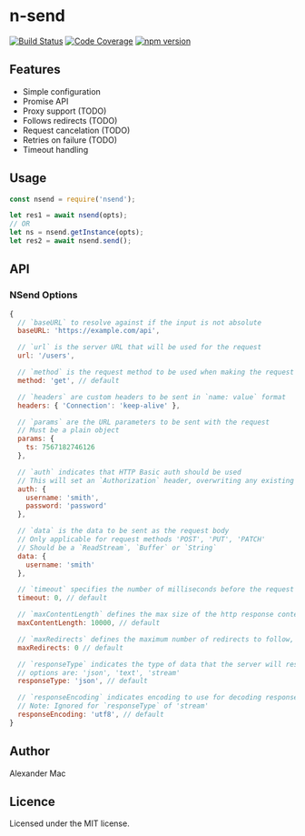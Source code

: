 # n-send

[![Build Status](https://travis-ci.org/AlexanderMac/n-send.svg?branch=master)](https://travis-ci.org/AlexanderMac/n-send)
[![Code Coverage](https://codecov.io/gh/AlexanderMac/n-send/branch/master/graph/badge.svg)](https://codecov.io/gh/AlexanderMac/n-send)
[![npm version](https://badge.fury.io/js/n-send.svg)](https://badge.fury.io/js/n-send)

## Features

- Simple configuration
- Promise API
- Proxy support (TODO)
- Follows redirects (TODO)
- Request cancelation (TODO)
- Retries on failure (TODO)
- Timeout handling

## Usage
```js
const nsend = require('nsend');

let res1 = await nsend(opts);
// OR
let ns = nsend.getInstance(opts);
let res2 = await nsend.send();
```

## API

### NSend Options

```js
{
  // `baseURL` to resolve against if the input is not absolute
  baseURL: 'https://example.com/api',

  // `url` is the server URL that will be used for the request
  url: '/users',

  // `method` is the request method to be used when making the request
  method: 'get', // default

  // `headers` are custom headers to be sent in `name: value` format
  headers: { 'Connection': 'keep-alive' },

  // `params` are the URL parameters to be sent with the request
  // Must be a plain object
  params: {
    ts: 7567182746126
  },

  // `auth` indicates that HTTP Basic auth should be used
  // This will set an `Authorization` header, overwriting any existing
  auth: {
    username: 'smith',
    password: 'password'
  },

  // `data` is the data to be sent as the request body
  // Only applicable for request methods 'POST', 'PUT', 'PATCH'
  // Should be a `ReadStream`, `Buffer` or `String`
  data: {
    username: 'smith'
  },

  // `timeout` specifies the number of milliseconds before the request times out
  timeout: 0, // default

  // `maxContentLength` defines the max size of the http response content in bytes allowed
  maxContentLength: 10000, // default

  // `maxRedirects` defines the maximum number of redirects to follow, if set to 0, no redirects will be followed
  maxRedirects: 0 // default

  // `responseType` indicates the type of data that the server will respond with
  // options are: 'json', 'text', 'stream'
  responseType: 'json', // default

  // `responseEncoding` indicates encoding to use for decoding responses
  // Note: Ignored for `responseType` of 'stream'
  responseEncoding: 'utf8', // default
}
```

## Author
Alexander Mac

## Licence
Licensed under the MIT license.
